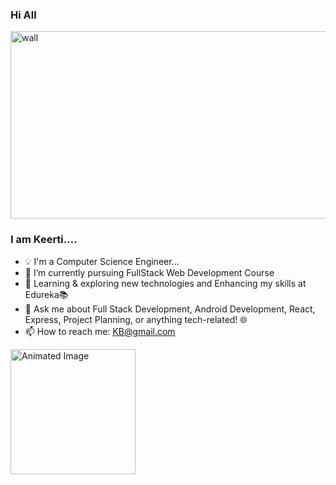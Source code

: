 
### Hi All
<img src="https://github.com/keerti-B-1998/keerti-B-1998/assets/153301474/4f2b1c37-f4f0-4c72-b93e-24483791143b" alt="wall" width="900" height="300">

  ### I am Keerti....

  * 💡 I'm a Computer Science Engineer...
  * 🔭 I’m currently pursuing FullStack Web Development Course
  * 🌱 Learning & exploring new technologies and Enhancing my skills at Edureka📚
  * 💬 Ask me about Full Stack Development, Android Development, React, Express, Project Planning, or anything tech-related! 🌐
  * 📫 How to reach me: KB@gmail.com
    <div style="overflow: auto;">
<div style="float: left; margin-right: 20px;">
    <img src="https://github.com/keerti-B-1998/keerti-B-1998/assets/153301474/f1a7bcb3-3576-4ef4-a0c2-496f7996fb81" alt="Animated Image" width="200">
  </div>

</div>

